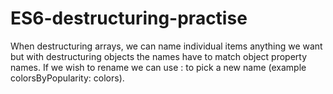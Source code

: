 # ES6-destructuring-practise
When destructuring arrays, we can name individual items anything we want but with destructuring objects the names have to match object property names.
If we wish to rename we can use : to pick a new name (example colorsByPopularity: colors).
